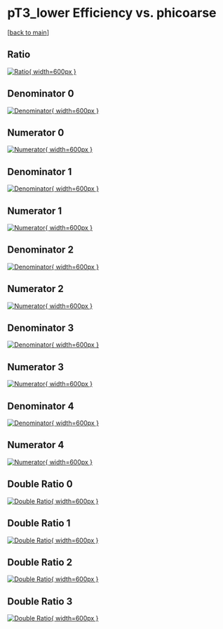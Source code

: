 # pT3_lower Efficiency vs. phicoarse

[[back to main](./)]



## Ratio

[![Ratio](../mtv/var/pT3_lower_vtr_0_1_eff_phicoarse.png){ width=600px }](../mtv/var/pT3_lower_vtr_0_1_eff_phicoarse.pdf)

## Denominator 0

[![Denominator](../mtv/den/pT3_lower_vtr_0_1_eff_phicoarse_den0.png){ width=600px }](../mtv/den/pT3_lower_vtr_0_1_eff_phicoarse_den0.pdf)

## Numerator 0

[![Numerator](../mtv/num/pT3_lower_vtr_0_1_eff_phicoarse_num0.png){ width=600px }](../mtv/num/pT3_lower_vtr_0_1_eff_phicoarse_num0.pdf)

## Denominator 1

[![Denominator](../mtv/den/pT3_lower_vtr_0_1_eff_phicoarse_den1.png){ width=600px }](../mtv/den/pT3_lower_vtr_0_1_eff_phicoarse_den1.pdf)

## Numerator 1

[![Numerator](../mtv/num/pT3_lower_vtr_0_1_eff_phicoarse_num1.png){ width=600px }](../mtv/num/pT3_lower_vtr_0_1_eff_phicoarse_num1.pdf)

## Denominator 2

[![Denominator](../mtv/den/pT3_lower_vtr_0_1_eff_phicoarse_den2.png){ width=600px }](../mtv/den/pT3_lower_vtr_0_1_eff_phicoarse_den2.pdf)

## Numerator 2

[![Numerator](../mtv/num/pT3_lower_vtr_0_1_eff_phicoarse_num2.png){ width=600px }](../mtv/num/pT3_lower_vtr_0_1_eff_phicoarse_num2.pdf)

## Denominator 3

[![Denominator](../mtv/den/pT3_lower_vtr_0_1_eff_phicoarse_den3.png){ width=600px }](../mtv/den/pT3_lower_vtr_0_1_eff_phicoarse_den3.pdf)

## Numerator 3

[![Numerator](../mtv/num/pT3_lower_vtr_0_1_eff_phicoarse_num3.png){ width=600px }](../mtv/num/pT3_lower_vtr_0_1_eff_phicoarse_num3.pdf)

## Denominator 4

[![Denominator](../mtv/den/pT3_lower_vtr_0_1_eff_phicoarse_den4.png){ width=600px }](../mtv/den/pT3_lower_vtr_0_1_eff_phicoarse_den4.pdf)

## Numerator 4

[![Numerator](../mtv/num/pT3_lower_vtr_0_1_eff_phicoarse_num4.png){ width=600px }](../mtv/num/pT3_lower_vtr_0_1_eff_phicoarse_num4.pdf)

## Double Ratio 0

[![Double Ratio](../mtv/ratio/pT3_lower_vtr_0_1_eff_phicoarse_ratio0.png){ width=600px }](../mtv/ratio/pT3_lower_vtr_0_1_eff_phicoarse_ratio0.pdf)

## Double Ratio 1

[![Double Ratio](../mtv/ratio/pT3_lower_vtr_0_1_eff_phicoarse_ratio1.png){ width=600px }](../mtv/ratio/pT3_lower_vtr_0_1_eff_phicoarse_ratio1.pdf)

## Double Ratio 2

[![Double Ratio](../mtv/ratio/pT3_lower_vtr_0_1_eff_phicoarse_ratio2.png){ width=600px }](../mtv/ratio/pT3_lower_vtr_0_1_eff_phicoarse_ratio2.pdf)

## Double Ratio 3

[![Double Ratio](../mtv/ratio/pT3_lower_vtr_0_1_eff_phicoarse_ratio3.png){ width=600px }](../mtv/ratio/pT3_lower_vtr_0_1_eff_phicoarse_ratio3.pdf)

